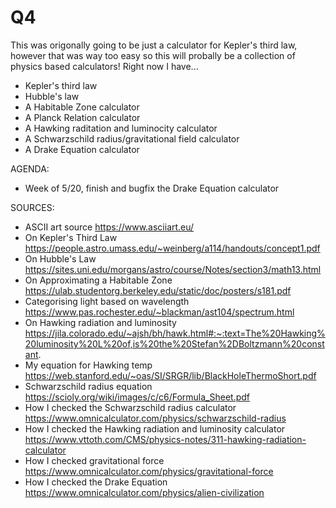 # Q4
This was origonally going to be just a calculator for Kepler's third law, however that was way too easy so this will probally be a collection of physics based calculators!
Right now I have...
- Kepler's third law
- Hubble's law
- A Habitable Zone calculator
- A Planck Relation calculator
- A Hawking raditation and luminocity calculator
- A Schwarzschild radius/gravitational field calculator
- A Drake Equation calculator

AGENDA:
- Week of 5/20, finish and bugfix the Drake Equation calculator

SOURCES:
- ASCII art source https://www.asciiart.eu/
- On Kepler's Third Law https://people.astro.umass.edu/~weinberg/a114/handouts/concept1.pdf
- On Hubble's Law https://sites.uni.edu/morgans/astro/course/Notes/section3/math13.html
- On Approximating a Habitable Zone https://ulab.studentorg.berkeley.edu/static/doc/posters/s181.pdf
- Categorising light based on wavelength https://www.pas.rochester.edu/~blackman/ast104/spectrum.html
- On Hawking radiation and luminosity https://jila.colorado.edu/~ajsh/bh/hawk.html#:~:text=The%20Hawking%20luminosity%20L%20of,is%20the%20Stefan%2DBoltzmann%20constant.
- My equation for Hawking temp https://web.stanford.edu/~oas/SI/SRGR/lib/BlackHoleThermoShort.pdf
- Schwarzschild radius equation https://scioly.org/wiki/images/c/c6/Formula_Sheet.pdf
- How I checked the Schwarzschild radius calculator https://www.omnicalculator.com/physics/schwarzschild-radius
- How I checked the Hawking radiation and luminosity calculator https://www.vttoth.com/CMS/physics-notes/311-hawking-radiation-calculator
- How I checked gravitational force https://www.omnicalculator.com/physics/gravitational-force
- How I checked the Drake Equation https://www.omnicalculator.com/physics/alien-civilization
